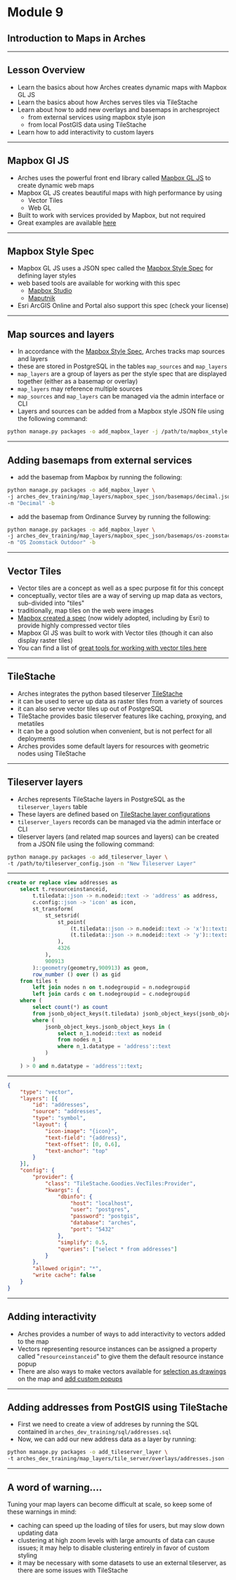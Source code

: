 <!-- sectionTitle: Module 9: Arches Geospatial -->

# Module 9
## Introduction to Maps in Arches

---

## Lesson Overview

- Learn the basics about how Arches creates dynamic maps with Mapbox GL JS
- Learn the basics about how Arches serves tiles via TileStache
- Learn about how to add new overlays and basemaps in archesproject
    - from external services using mapbox style json
    - from local PostGIS data using TileStache
- Learn how to add interactivity to custom layers

---

## Mapbox Gl JS

- Arches uses the powerful front end library called [Mapbox GL JS](https://www.mapbox.com/mapbox-gl-js/api/) to create dynamic web maps
- Mapbox GL JS creates beautiful maps with high performance by using
    - Vector Tiles
    - Web GL
- Built to work with services provided by Mapbox, but not required
- Great examples are available [here](https://www.mapbox.com/mapbox-gl-js/examples)

---

## Mapbox Style Spec

- Mapbox GL JS uses a JSON spec called the [Mapbox Style Spec](https://www.mapbox.com/mapbox-gl-js/style-spec) for defining layer styles
- web based tools are available for working with this spec
    - [Mapbox Studio](https://www.mapbox.com/studio/)
    - [Maputnik](https://maputnik.github.io/)
- Esri ArcGIS Online and Portal also support this spec (check your license)

---

## Map sources and layers

- In accordance with the [Mapbox Style Spec](https://www.mapbox.com/mapbox-gl-js/style-spec), Arches tracks map sources and layers
- these are stored in PostgreSQL in the tables `map_sources` and `map_layers`
- `map_layers` are a group of layers as per the style spec that are displayed together (either as a basemap or overlay)
- `map_layers` may reference multiple sources
- `map_sources` and `map_layers` can be managed via the admin interface or CLI
- Layers and sources can be added from a Mapbox style JSON file using the following command:
```bash
python manage.py packages -o add_mapbox_layer -j /path/to/mapbox_style.json -n "New MapBox Layer"
```

---

## Adding basemaps from external services

- add the basemap from Mapbox by running the following: 
```bash
python manage.py packages -o add_mapbox_layer \
-j arches_dev_training/map_layers/mapbox_spec_json/basemaps/decimal.json \
-n "Decimal" -b
```
- add the basemap from Ordinance Survey by running the following: 
```bash
python manage.py packages -o add_mapbox_layer \
-j arches_dev_training/map_layers/mapbox_spec_json/basemaps/os-zoomstack-outdoor.json \
-n "OS Zoomstack Outdoor" -b
```

---

## Vector Tiles

- Vector tiles are a concept as well as a spec purpose fit for this concept
- conceptually, vector tiles are a way of serving up map data as vectors, sub-divided into "tiles"
- traditionally, map tiles on the web were images
- [Mapbox created a spec](https://www.mapbox.com/vector-tiles/specification/) (now widely adopted, including by Esri) to provide highly compressed vector tiles
- Mapbox Gl JS was built to work with Vector tiles (though it can also display raster tiles)
- You can find a list of [great tools for working with vector tiles here](https://github.com/mapbox/awesome-vector-tiles)

---

## TileStache

- Arches integrates the python based tileserver [TileStache](http://tilestache.org/)
- it can be used to serve up data as raster tiles from a variety of sources
- it can also serve vector tiles up out of PostgreSQL
- TileStache provides basic tileserver features like caching, proxying, and metatiles
- It can be a good solution when convenient, but is not perfect for all deployments
- Arches provides some default layers for resources with geometric nodes using TileStache

---

## Tileserver layers

- Arches represents TileStache layers in PostgreSQL as the `tileserver_layers` table
- These layers are defined based on [TileStache layer configurations](http://tilestache.org/doc/#layers)
- `tileserver_layers` records can be managed via the admin interface or CLI
- tileserver layers (and related map sources and layers) can be created from a JSON file using the following command:
```bash
python manage.py packages -o add_tileserver_layer \
-t /path/to/tileserver_config.json -n "New Tileserver Layer"
```

---

```sql
create or replace view addresses as
    select t.resourceinstanceid,
        t.tiledata::json -> n.nodeid::text -> 'address' as address,
        c.config::json -> 'icon' as icon,
        st_transform(
            st_setsrid(
                st_point(
                    (t.tiledata::json -> n.nodeid::text -> 'x')::text::float,
                    (t.tiledata::json -> n.nodeid::text -> 'y')::text::float
                ),
                4326
            ),
            900913
        )::geometry(geometry,900913) as geom,
        row_number () over () as gid
    from tiles t
        left join nodes n on t.nodegroupid = n.nodegroupid
        left join cards c on t.nodegroupid = c.nodegroupid
    where (
        select count(*) as count
        from jsonb_object_keys(t.tiledata) jsonb_object_keys(jsonb_object_keys)
        where (
            jsonb_object_keys.jsonb_object_keys in (
                select n_1.nodeid::text as nodeid
                from nodes n_1
                where n_1.datatype = 'address'::text
            )
        )
    ) > 0 and n.datatype = 'address'::text;
```

---

```json
{
    "type": "vector",
    "layers": [{
        "id": "addresses",
        "source": "addresses",
        "type": "symbol",
        "layout": {
            "icon-image": "{icon}",
            "text-field": "{address}",
            "text-offset": [0, 0.6],
            "text-anchor": "top"
        }
    }],
    "config": {
        "provider": {
            "class": "TileStache.Goodies.VecTiles:Provider",
            "kwargs": {
                "dbinfo": {
                    "host": "localhost",
                    "user": "postgres",
                    "password": "postgis",
                    "database": "arches",
                    "port": "5432"
                },
                "simplify": 0.5,
                "queries": ["select * from addresses"]
            }
        },
        "allowed origin": "*",
        "write cache": false
    }
}
```

---

## Adding interactivity

- Arches provides a number of ways to add interactivity to vectors added to the map
- Vectors representing resource instances can be assigned a property called "`resourceinstanceid`" to give them the default resource instance popup
- There are also ways to make vectors available for [selection as drawings](https://arches.readthedocs.io/en/stable/creating-new-map-layers/#making-selectable-vector-layers) on the map and [add custom popups](https://arches.readthedocs.io/en/stable/creating-new-map-layers/#customizing-map-popup-content)

---

## Adding addresses from PostGIS using TileStache

- First we need to create a view of addreses by running the SQL contained in `arches_dev_training/sql/addresses.sql`
- Now, we can add our new address data as a layer by running:
```bash
python manage.py packages -o add_tileserver_layer \
-t arches_dev_training/map_layers/tile_server/overlays/addresses.json -n "Addresses"
```

---

## A word of warning....

Tuning your map layers can become difficult at scale, so keep some of these warnings in mind:
- caching can speed up the loading of tiles for users, but may slow down updating data
- clustering at high zoom levels with large amounts of data can cause issues; it may help to disable clustering entirely in favor of custom styling
- it may be necessary with some datasets to use an external tileserver, as there are some issues with TileStache 
